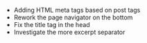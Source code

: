 * Adding HTML meta tags based on post tags
* Rework the page navigator on the bottom
* Fix the title tag in the head
* Investigate the more excerpt separator